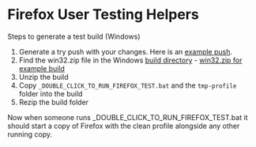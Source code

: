 
# Firefox User Testing Helpers

Steps to generate a test build (Windows)

1) Generate a try push with your changes.  Here is an [example push](https://treeherder.mozilla.org/#/jobs?repo=mozilla-central&revision=d7a9e44717b7).
2) Find the win32.zip file in the Windows [build directory](http://ftp.mozilla.org/pub/mozilla.org/firefox/tinderbox-builds/mozilla-central-win32/1437484964/) - [win32.zip for example build](http://ftp.mozilla.org/pub/mozilla.org/firefox/tinderbox-builds/mozilla-central-win32/1437484964/firefox-42.0a1.en-US.win32.zip)
3) Unzip the build
4) Copy `_DOUBLE_CLICK_TO_RUN_FIREFOX_TEST.bat` and the `tmp-profile` folder into the build
5) Rezip the build folder

Now when someone runs _DOUBLE_CLICK_TO_RUN_FIREFOX_TEST.bat it should start a copy of Firefox with the clean profile alongside any other running copy.
